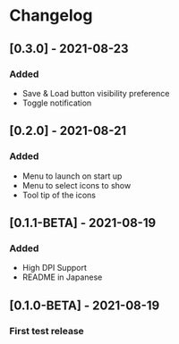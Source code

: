 # Changelog

## [0.3.0] - 2021-08-23

### Added
- Save & Load button visibility preference
- Toggle notification

## [0.2.0] - 2021-08-21

### Added
- Menu to launch on start up
- Menu to select icons to show
- Tool tip of the icons

## [0.1.1-BETA] - 2021-08-19

### Added
- High DPI Support
- README in Japanese

## [0.1.0-BETA] - 2021-08-19

### First test release
